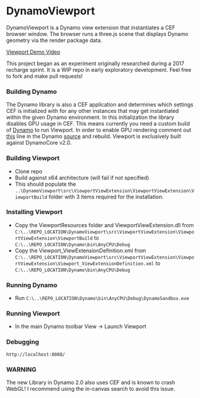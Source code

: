 # DynamoViewport
DynamoViewport is a Dynamo view extension that instantiates a CEF browser window. The browser runs a three.js scene that displays Dynamo geometry via the render package data.

[Viewport Demo Video](https://drive.google.com/open?id=1irry8GOvSZqlSht9lDSrmHmKUwnM_YEX)

This project began as an experiment originally researched during a 2017 recharge sprint.  It is a WIP repo in early exploratory development.  Feel free to fork and make pull requests!

### Building Dynamo
The Dynamo library is also a CEF application and determines which settings CEF is initialized with for any other instances that may get instantiated within the given Dynamo environment.  In this initialization the library disables GPU usage in CEF.  This means currently you need a custom build of [Dynamo](https://github.com/DynamoDS/Dynamo) to run Viewport. In order to enable GPU rendering comment out [this](https://github.com/DynamoDS/Dynamo/blob/master/src/LibraryViewExtension/Views/LibraryView.xaml.cs#L28) line in the Dynamo [source](https://github.com/DynamoDS/Dynamo) and rebuild.  Viewport is exclusively built against DynamoCore v2.0.

### Building Viewport
- Clone repo
- Build against x64 architecture (will fail if not specified)
- This should populate the `..\DynamoViewport\src\ViewportViewExtension\ViewportViewExtension\ViewportBuild` folder with 3 items required for the installation.

### Installing Viewport
- Copy the ViewportResources folder and ViewportViewExtension.dll from `C:\..\REPO_LOCATION\DynamoViewport\src\ViewportViewExtension\ViewportViewExtension\ViewportBuild`
to `C:\..\REPO_LOCATION\Dynamo\bin\AnyCPU\Debug`
- Copy the Viewport_ViewExtensionDefinition.xml from `C:\..\REPO_LOCATION\DynamoViewport\src\ViewportViewExtension\ViewportViewExtension\Viewport_ViewExtensionDefinition.xml` to `C:\..\REPO_LOCATION\Dynamo\bin\AnyCPU\Debug`

### Running Dynamo
- Run
`C:\..\REPO_LOCATION\Dynamo\bin\AnyCPU\Debug\DynamoSandbox.exe`

### Running Viewport
- In the main Dynamo toolbar View -> Launch Viewport

### Debugging
`http://localhost:8088/`

### WARNING
The new Library in Dynamo 2.0 also uses CEF and is known to crash WebGL!  I recommend using the in-canvas search to avoid this issue.
